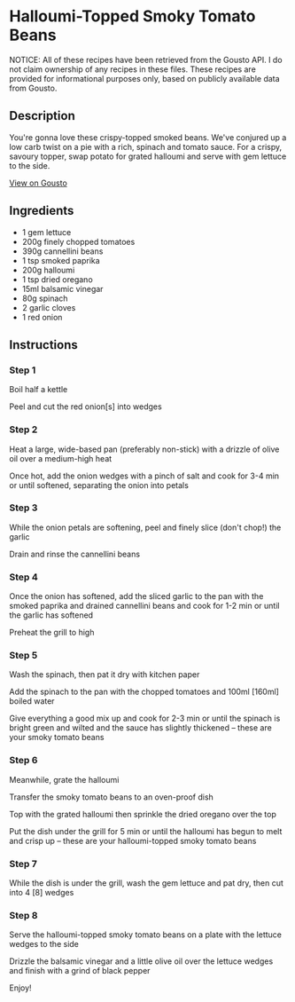 # Halloumi-Topped Smoky Tomato Beans

NOTICE: All of these recipes have been retrieved from the Gousto API. I do not claim ownership of any recipes in these files. These recipes are provided for informational purposes only, based on publicly available data from Gousto.

## Description

You're gonna love these crispy-topped smoked beans. We've conjured up a low carb twist on a pie with a rich, spinach and tomato sauce. For a crispy, savoury topper, swap potato for grated halloumi and serve with gem lettuce to the side. 

[View on Gousto](https://www.gousto.co.uk/recipes/cookbook/halloumi-topped-tomatoey-smoked-beans)

## Ingredients

- 1 gem lettuce
- 200g finely chopped tomatoes
- 390g cannellini beans
- 1 tsp smoked paprika
- 200g halloumi
- 1 tsp dried oregano 
- 15ml balsamic vinegar
- 80g spinach
- 2 garlic cloves
- 1 red onion

## Instructions


### Step 1

Boil half a kettle

Peel and cut the red onion<span class="text-danger">[s]</span> into wedges


### Step 2

Heat a large, wide-based pan (preferably non-stick) with a drizzle of olive oil over a medium-high heat

Once hot, add the onion wedges with a pinch of salt and cook for 3-4 min or until softened, separating the onion into petals


### Step 3

While the onion petals are softening, peel and finely slice (don't chop!) the garlic

Drain and rinse the cannellini beans


### Step 4

Once the onion has softened, add the sliced garlic to the pan with the smoked paprika and drained cannellini beans and cook for 1-2 min or until the garlic has softened

Preheat the grill to high


### Step 5

Wash the spinach, then pat it dry with kitchen paper

Add the spinach to the pan with the chopped tomatoes and 100ml <span class="text-danger">[160ml] </span>boiled water

Give everything a good mix up and cook for 2-3 min or until the spinach is bright green and wilted and the sauce has slightly thickened – these are your smoky tomato beans


### Step 6

Meanwhile, grate the halloumi

Transfer the smoky tomato beans to an oven-proof dish

Top with the grated halloumi then sprinkle the dried oregano over the top

Put the dish under the grill for 5 min or until the halloumi has begun to melt and crisp up – these are your halloumi-topped smoky tomato beans


### Step 7

While the dish is under the grill, wash the gem lettuce and pat dry, then cut into 4 <span class="text-danger">[8]</span> wedges

### Step 8

Serve the halloumi-topped smoky tomato beans on a plate with the lettuce wedges to the side

Drizzle the balsamic vinegar and a little olive oil over the lettuce wedges and finish with a grind of black pepper

Enjoy!


